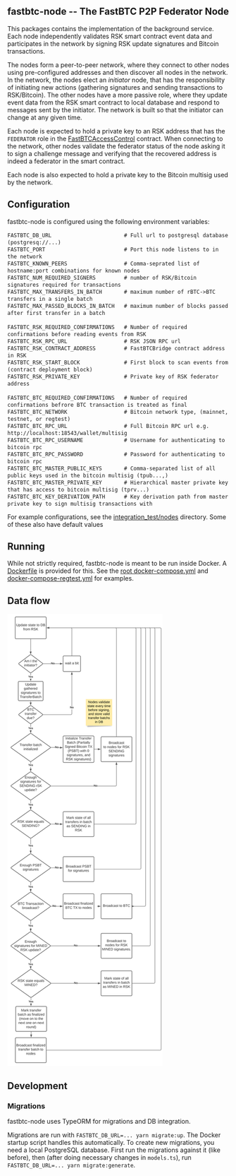 fastbtc-node -- The FastBTC P2P Federator Node
----------------------------------------------

This packages contains the implementation of the background service. Each node independently validates RSK smart
contract event data and participates in the network by signing RSK update signatures and Bitcoin transactions.

The nodes form a peer-to-peer network, where they connect to other nodes using pre-configured addresses and then
discover all nodes in the network. In the network, the nodes elect an *initiator* node, that has the responsibility
of initiating new actions (gathering signatures and sending transactions to RSK/Bitcoin). The other nodes have a more
passive role, where they update event data from the RSK smart contract to local database and respond to messages
sent by the initiator. The network is built so that the initiator can change at any given time.

Each node is expected to hold a private key to an RSK address that has the `FEDERATOR` role in the
[FastBTCAccessControl](../fastbtc-contracts/contracts/FastBTCAccessControl.sol) contract. When connecting to the
network, other nodes validate the federator status of the node asking it to sign a challenge message and verifying
that the recovered address is indeed a federator in the smart contract.

Each node is also expected to hold a private key to the Bitcoin multisig used by the network.

Configuration
-------------

fastbtc-node is configured using the following environment variables:

```
FASTBTC_DB_URL                       # Full url to postgresql database (postgresq://...)
FASTBTC_PORT                         # Port this node listens to in the network
FASTBTC_KNOWN_PEERS                  # Comma-seprated list of hostname:port combinations for known nodes
FASTBTC_NUM_REQUIRED_SIGNERS         # number of RSK/Bitcoin signatures required for transactions
FASTBTC_MAX_TRANSFERS_IN_BATCH       # maximum number of rBTC->BTC transfers in a single batch
FASTBTC_MAX_PASSED_BLOCKS_IN_BATCH   # maximum number of blocks passed after first transfer in a batch

FASTBTC_RSK_REQUIRED_CONFIRMATIONS   # Number of required confirmations before reading events from RSK
FASTBTC_RSK_RPC_URL                  # RSK JSON RPC url
FASTBTC_RSK_CONTRACT_ADDRESS         # FastBTCBridge contract address in RSK
FASTBTC_RSK_START_BLOCK              # First block to scan events from (contract deployment block)
FASTBTC_RSK_PRIVATE_KEY              # Private key of RSK federator address

FASTBTC_BTC_REQUIRED_CONFIRMATIONS   # Number of required confirmations befrore BTC transaction is treated as final
FASTBTC_BTC_NETWORK                  # Bitcoin network type, (mainnet, testnet, or regtest)
FASTBTC_BTC_RPC_URL                  # Full Bitcoin RPC url e.g.  http://localhost:18543/wallet/multisig
FASTBTC_BTC_RPC_USERNAME             # Username for authenticating to bitcoin rpc
FASTBTC_BTC_RPC_PASSWORD             # Password for authenticating to bitcoin rpc
FASTBTC_BTC_MASTER_PUBLIC_KEYS       # Comma-separated list of all public keys used in the bitcoin multisig (tpub...,)
FASTBTC_BTC_MASTER_PRIVATE_KEY       # Hierarchical master private key that has access to bitcoin multisig (tprv...)
FASTBTC_BTC_KEY_DERIVATION_PATH      # Key derivation path from master private key to sign multisig transactions with
```

For example configurations, see the [integration_test/nodes](../../integration_test/nodes) directory. Some of these
also have default values

Running
-------

While not strictly required, fastbtc-node is meant to be run inside Docker. A [Dockerfile](Dockerfile) is provided for
this. See the [root docker-compose.yml](../../docker-compose.yml) and
[docker-compose-regtest.yml](../../docker-compose-regtest.yml) for examples.


Data flow
---------

![fastbtc-node data flow](../../static/fastbtc-node-data-flow.svg)


Development
-----------

### Migrations

fastbtc-node uses TypeORM for migrations and DB integration.

Migrations are run with `FASTBTC_DB_URL=... yarn migrate:up`. The Docker startup script handles this automatically.
To create new migrations, you need a local PostgreSQL database. First run the migrations against it (like before),
then (after doing necessary changes in `models.ts`), run `FASTBTC_DB_URL=... yarn migrate:generate`.

